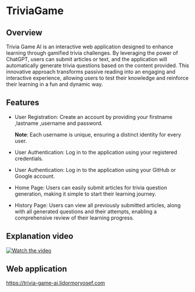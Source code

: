 # TriviaGame

## Overview
Trivia Game AI is an interactive web application designed to enhance learning through gamified trivia challenges. By leveraging the power of ChatGPT, users can submit articles or text, and the application will automatically generate trivia questions based on the content provided. This innovative approach transforms passive reading into an engaging and interactive experience, allowing users to test their knowledge and reinforce their learning in a fun and dynamic way.

## Features
- User Registration: Create an account by providing your firstname ,lastname ,username and password.

  **Note**: Each username is unique, ensuring a distinct identity for every user.

- User Authentication: Log in to the application using your registered credentials.

- User Authentication: Log in to the application using your GitHub or Google account.

- Home Page: Users can easily submit articles for trivia question generation, making it simple to start their learning journey.
 
- History Page: Users can view all previously submitted articles, along with all generated questions and their attempts, enabling a comprehensive review of their learning progress.

## Explanation video

[![Watch the video](https://i9.ytimg.com/vi_webp/pKlPoGQLPq4/mq2.webp?sqp=CPD1-bgG-oaymwEmCMACELQB8quKqQMa8AEB-AH-CYAC0AWKAgwIABABGBYgZShdMA8=&rs=AOn4CLAoAZh4z-T1gnuD9T3tMHiNOBm9pQ)](https://www.youtube.com/watch?v=pKlPoGQLPq4)

## Web application

https://trivia-game-ai.lidormoryosef.com
